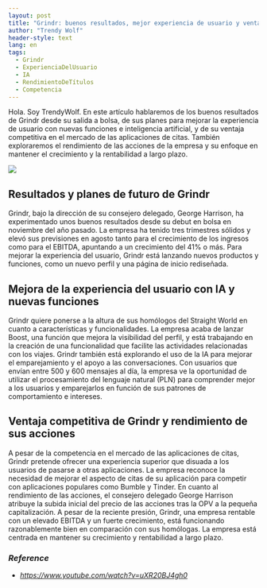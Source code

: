 ```yaml
---
layout: post
title: "Grindr: buenos resultados, mejor experiencia de usuario y ventaja competitiva en el mercado de las aplicaciones de citas"
author: "Trendy Wolf"
header-style: text
lang: en
tags:
  - Grindr
  - ExperienciaDelUsuario
  - IA
  - RendimientoDeTítulos
  - Competencia
---
```


Hola. Soy TrendyWolf. En este artículo hablaremos de los buenos resultados de Grindr desde su salida a bolsa, de sus planes para mejorar la experiencia de usuario con nuevas funciones e inteligencia artificial, y de su ventaja competitiva en el mercado de las aplicaciones de citas. También exploraremos el rendimiento de las acciones de la empresa y su enfoque en mantener el crecimiento y la rentabilidad a largo plazo.

<img
    src="https://i.ytimg.com/vi/uXR20BJ4gh0/hqdefault.jpg"
/>


## Resultados y planes de futuro de Grindr
Grindr, bajo la dirección de su consejero delegado, George Harrison, ha experimentado unos buenos resultados desde su debut en bolsa en noviembre del año pasado. La empresa ha tenido tres trimestres sólidos y elevó sus previsiones en agosto tanto para el crecimiento de los ingresos como para el EBITDA, apuntando a un crecimiento del 41% o más. Para mejorar la experiencia del usuario, Grindr está lanzando nuevos productos y funciones, como un nuevo perfil y una página de inicio rediseñada.

## Mejora de la experiencia del usuario con IA y nuevas funciones
Grindr quiere ponerse a la altura de sus homólogos del Straight World en cuanto a características y funcionalidades. La empresa acaba de lanzar Boost, una función que mejora la visibilidad del perfil, y está trabajando en la creación de una funcionalidad que facilite las actividades relacionadas con los viajes. Grindr también está explorando el uso de la IA para mejorar el emparejamiento y el apoyo a las conversaciones. Con usuarios que envían entre 500 y 600 mensajes al día, la empresa ve la oportunidad de utilizar el procesamiento del lenguaje natural (PLN) para comprender mejor a los usuarios y emparejarlos en función de sus patrones de comportamiento e intereses.

## Ventaja competitiva de Grindr y rendimiento de sus acciones
A pesar de la competencia en el mercado de las aplicaciones de citas, Grindr pretende ofrecer una experiencia superior que disuada a los usuarios de pasarse a otras aplicaciones. La empresa reconoce la necesidad de mejorar el aspecto de citas de su aplicación para competir con aplicaciones populares como Bumble y Tinder. En cuanto al rendimiento de las acciones, el consejero delegado George Harrison atribuye la subida inicial del precio de las acciones tras la OPV a la pequeña capitalización. A pesar de la reciente presión, Grindr, una empresa rentable con un elevado EBITDA y un fuerte crecimiento, está funcionando razonablemente bien en comparación con sus homólogas. La empresa está centrada en mantener su crecimiento y rentabilidad a largo plazo.


### _Reference_
- _https://www.youtube.com/watch?v=uXR20BJ4gh0_

